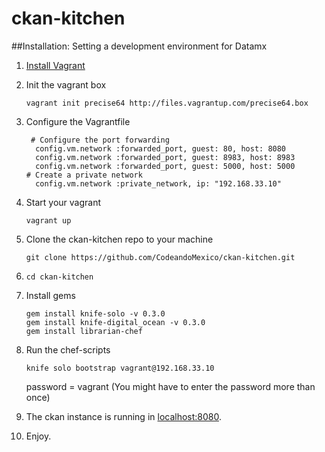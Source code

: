 ckan-kitchen
============

##Installation: Setting a development environment for Datamx

1. [Install Vagrant](http://docs.vagrantup.com/v2/getting-started/index.html)
2. Init the vagrant box

    `vagrant init precise64 http://files.vagrantup.com/precise64.box`
3. Configure the Vagrantfile

   ```
    # Configure the port forwarding
     config.vm.network :forwarded_port, guest: 80, host: 8080
     config.vm.network :forwarded_port, guest: 8983, host: 8983
     config.vm.network :forwarded_port, guest: 5000, host: 5000
   # Create a private network
     config.vm.network :private_network, ip: "192.168.33.10"
   ```
   
4. Start your vagrant 
   
   `vagrant up`

5. Clone the ckan-kitchen repo to your machine

   `git clone https://github.com/CodeandoMexico/ckan-kitchen.git`

6. `cd ckan-kitchen`
7. Install gems
   
   ```
   gem install knife-solo -v 0.3.0 
   gem install knife-digital_ocean -v 0.3.0
   gem install librarian-chef
   ```

8. Run the chef-scripts

   `knife solo bootstrap vagrant@192.168.33.10`
    
   password = vagrant  (You might have to enter the password more than once)
9. The ckan instance is running in [localhost:8080](http://localhost:8080). 
10. Enjoy.
